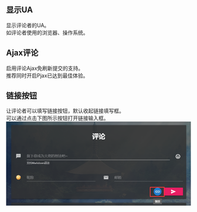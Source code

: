 ## 显示UA
显示评论者的UA。<br>
如评论者使用的浏览器、操作系统。

## Ajax评论
启用评论Ajax免刷新提交的支持。<br>
推荐同时开启Pjax已达到最佳体验。

## 链接按钮
让评论者可以填写链接按钮，默认收起链接填写框。<br>
可以通过点击下图所示按钮打开链接输入框。
![](_media/Clinks.png)